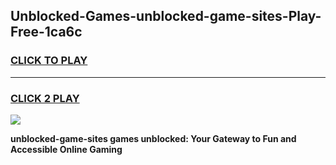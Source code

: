 
## Unblocked-Games-unblocked-game-sites-Play-Free-1ca6c
<h3>
<a href="https://premium76.site?title=unblocked-game-sites&ref=10A">CLICK TO PLAY</a></h3>
<hr>

<h3>
<a href="https://premium76.site?title=unblocked-game-sites&ref=10A">CLICK 2 PLAY</a>
  
</h3>

<a href="https://premium76.site?title=unblocked-game-sites&ref=10A"><img src="https://clearcache.store/games.png"></a>


**unblocked-game-sites games unblocked: Your Gateway to Fun and Accessible Online Gaming**
